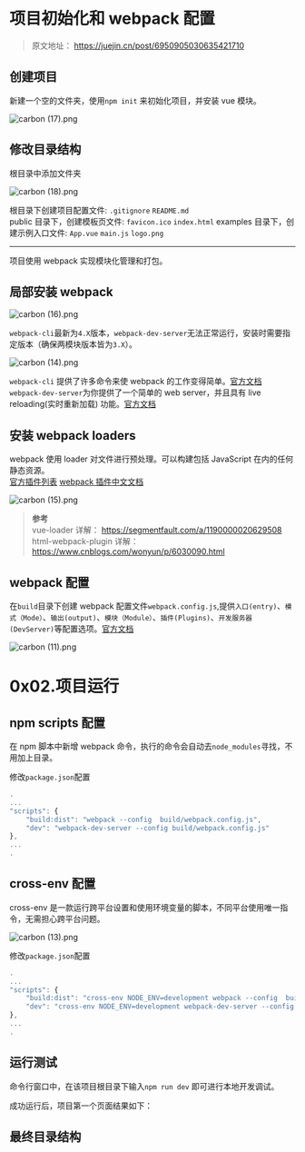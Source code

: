 # 项目初始化和 webpack 配置

> 原文地址： <https://juejin.cn/post/6950905030635421710>

## 创建项目

新建一个空的文件夹，使用`npm init` 来初始化项目，并安装 vue 模块。

![carbon (17).png](https://p1-juejin.byteimg.com/tos-cn-i-k3u1fbpfcp/20d8aaae727a4420ad274ce77a504110~tplv-k3u1fbpfcp-watermark.image)

## 修改目录结构

根目录中添加文件夹

![carbon (18).png](https://p9-juejin.byteimg.com/tos-cn-i-k3u1fbpfcp/073947dca5f3499e90d03d9fc912a3e0~tplv-k3u1fbpfcp-watermark.image)

根目录下创建项目配置文件: `.gitignore` `README.md`  
public 目录下，创建模板页文件: `favicon.ico` `index.html` examples 目录下，创建示例入口文件: `App.vue` `main.js` `logo.png`

---

项目使用 webpack 实现模块化管理和打包。

## 局部安装 webpack

![carbon (16).png](https://p1-juejin.byteimg.com/tos-cn-i-k3u1fbpfcp/076b89f1e12e4be1af60b388b79bf0ab~tplv-k3u1fbpfcp-watermark.image)

`webpack-cli`最新为`4.X`版本，`webpack-dev-server`无法正常运行，安装时需要指定版本（确保两模块版本皆为`3.X`）。

![carbon (14).png](https://p9-juejin.byteimg.com/tos-cn-i-k3u1fbpfcp/7910affb1b2d4cf580f50893c8a317a8~tplv-k3u1fbpfcp-watermark.image)

`webpack-cli` 提供了许多命令来使 webpack 的工作变得简单。[官方文档](https://webpack.docschina.org/api/cli/)  
`webpack-dev-server`为你提供了一个简单的 web server，并且具有 live reloading(实时重新加载) 功能。[官方文档](https://webpack.docschina.org/guides/development/#using-webpack-dev-server)

## 安装 webpack loaders

webpack 使用 loader 对文件进行预处理。可以构建包括 JavaScript 在内的任何静态资源。  
[官方插件列表](https://webpack.docschina.org/loaders/) [webpack 插件中文文档](http://www.febeacon.com/webpack-plugins-docs-cn/)

![carbon (15).png](https://p1-juejin.byteimg.com/tos-cn-i-k3u1fbpfcp/6c2389dc05454e3c9f25afe8d58dc749~tplv-k3u1fbpfcp-watermark.image)

> **参考**  
> vue-loader 详解： <https://segmentfault.com/a/1190000020629508>  
> html-webpack-plugin 详解：<https://www.cnblogs.com/wonyun/p/6030090.html>

## webpack 配置

在`build`目录下创建 webpack 配置文件`webpack.config.js`,提供`入口(entry)`、`模式（Mode）`、`输出(output)`、`模块（Module）`、`插件(Plugins)`、`开发服务器(DevServer)`等配置选项。[官方文档](https://webpack.docschina.org/configuration/mode/)

![carbon (11).png](https://p1-juejin.byteimg.com/tos-cn-i-k3u1fbpfcp/c9f78183c08245fdb5bfe4564fe77200~tplv-k3u1fbpfcp-watermark.image)

# 0x02.项目运行

## npm scripts 配置

在 npm 脚本中新增 webpack 命令，执行的命令会自动去`node_modules`寻找，不用加上目录。

修改`package.json`配置

```js
.
...
"scripts": {
    "build:dist": "webpack --config  build/webpack.config.js",
    "dev": "webpack-dev-server --config build/webpack.config.js"
},
...
.
```

## cross-env 配置

cross-env 是一款运行跨平台设置和使用环境变量的脚本，不同平台使用唯一指令，无需担心跨平台问题。

![carbon (13).png](https://p3-juejin.byteimg.com/tos-cn-i-k3u1fbpfcp/7e4d78aca6ef4ad8b4e28e8dd6aac0a9~tplv-k3u1fbpfcp-watermark.image)

修改`package.json`配置

```js
.
...
"scripts": {
    "build:dist": "cross-env NODE_ENV=development webpack --config  build/webpack.config.js",
    "dev": "cross-env NODE_ENV=development webpack-dev-server --config build/webpack.config.js"
},
...
.
```

## 运行测试

命令行窗口中，在该项目根目录下输入`npm run dev` 即可进行本地开发调试。

成功运行后，项目第一个页面结果如下：

## 最终目录结构

